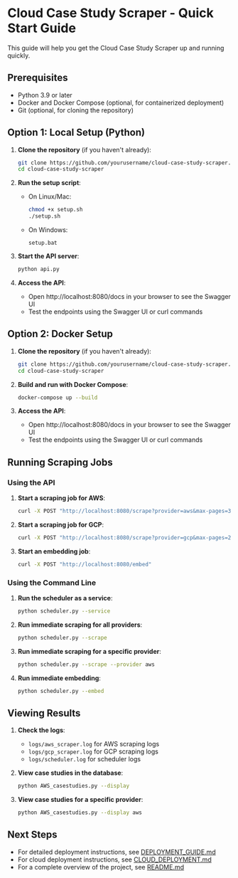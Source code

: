# Cloud Case Study Scraper - Quick Start Guide

This guide will help you get the Cloud Case Study Scraper up and running quickly.

## Prerequisites

- Python 3.9 or later
- Docker and Docker Compose (optional, for containerized deployment)
- Git (optional, for cloning the repository)

## Option 1: Local Setup (Python)

1. **Clone the repository** (if you haven't already):
   ```bash
   git clone https://github.com/yourusername/cloud-case-study-scraper.git
   cd cloud-case-study-scraper
   ```

2. **Run the setup script**:
   - On Linux/Mac:
     ```bash
     chmod +x setup.sh
     ./setup.sh
     ```
   - On Windows:
     ```
     setup.bat
     ```

3. **Start the API server**:
   ```bash
   python api.py
   ```

4. **Access the API**:
   - Open http://localhost:8080/docs in your browser to see the Swagger UI
   - Test the endpoints using the Swagger UI or curl commands

## Option 2: Docker Setup

1. **Clone the repository** (if you haven't already):
   ```bash
   git clone https://github.com/yourusername/cloud-case-study-scraper.git
   cd cloud-case-study-scraper
   ```

2. **Build and run with Docker Compose**:
   ```bash
   docker-compose up --build
   ```

3. **Access the API**:
   - Open http://localhost:8080/docs in your browser to see the Swagger UI
   - Test the endpoints using the Swagger UI or curl commands

## Running Scraping Jobs

### Using the API

1. **Start a scraping job for AWS**:
   ```bash
   curl -X POST "http://localhost:8080/scrape?provider=aws&max-pages=3"
   ```

2. **Start a scraping job for GCP**:
   ```bash
   curl -X POST "http://localhost:8080/scrape?provider=gcp&max-pages=2"
   ```

3. **Start an embedding job**:
   ```bash
   curl -X POST "http://localhost:8080/embed"
   ```

### Using the Command Line

1. **Run the scheduler as a service**:
   ```bash
   python scheduler.py --service
   ```

2. **Run immediate scraping for all providers**:
   ```bash
   python scheduler.py --scrape
   ```

3. **Run immediate scraping for a specific provider**:
   ```bash
   python scheduler.py --scrape --provider aws
   ```

4. **Run immediate embedding**:
   ```bash
   python scheduler.py --embed
   ```

## Viewing Results

1. **Check the logs**:
   - `logs/aws_scraper.log` for AWS scraping logs
   - `logs/gcp_scraper.log` for GCP scraping logs
   - `logs/scheduler.log` for scheduler logs

2. **View case studies in the database**:
   ```bash
   python AWS_casestudies.py --display
   ```

3. **View case studies for a specific provider**:
   ```bash
   python AWS_casestudies.py --display aws
   ```

## Next Steps

- For detailed deployment instructions, see [DEPLOYMENT_GUIDE.md](DEPLOYMENT_GUIDE.md)
- For cloud deployment instructions, see [CLOUD_DEPLOYMENT.md](CLOUD_DEPLOYMENT.md)
- For a complete overview of the project, see [README.md](README.md) 